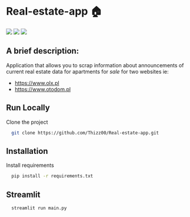 # Real-estate-app 🏠

<img src="https://img.shields.io/badge/python-3670A0?style=for-the-badge&logo=python&logoColor=ffdd54"/> <img src="https://img.shields.io/badge/Streamlit-FF4B4B?style=for-the-badge&logo=Streamlit&logoColor=white"/>  <img src="https://img.shields.io/badge/pandas-%23150458.svg?style=for-the-badge&logo=pandas&logoColor=white"/> 

## A brief description:

Application that allows you to scrap information about announcements of current real estate data for apartments for *sale* for two websites ie:

* https://www.olx.pl
* https://www.otodom.pl


## Run Locally

Clone the project

```bash
  git clone https://github.com/Thizz00/Real-estate-app.git
```

## Installation

Install requirements

```bash
  pip install -r requirements.txt
```

## Streamlit 

```bash
  streamlit run main.py
```
